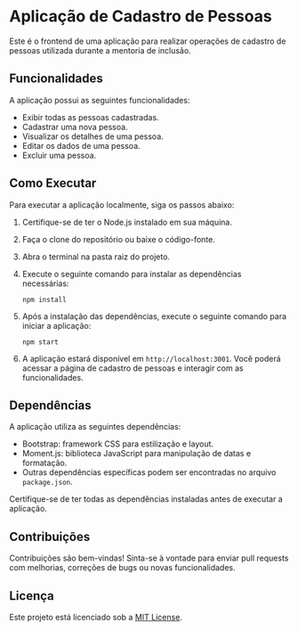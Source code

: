 # Aplicação de Cadastro de Pessoas

Este é o frontend de uma aplicação para realizar operações de cadastro de pessoas utilizada durante a mentoria de inclusão.

## Funcionalidades

A aplicação possui as seguintes funcionalidades:

- Exibir todas as pessoas cadastradas.
- Cadastrar uma nova pessoa.
- Visualizar os detalhes de uma pessoa.
- Editar os dados de uma pessoa.
- Excluir uma pessoa.

## Como Executar

Para executar a aplicação localmente, siga os passos abaixo:

1. Certifique-se de ter o Node.js instalado em sua máquina.

2. Faça o clone do repositório ou baixe o código-fonte.

3. Abra o terminal na pasta raiz do projeto.

4. Execute o seguinte comando para instalar as dependências necessárias:

   ```
   npm install
   ```

5. Após a instalação das dependências, execute o seguinte comando para iniciar a aplicação:

   ```
   npm start
   ```

6. A aplicação estará disponível em `http://localhost:3001`. Você poderá acessar a página de cadastro de pessoas e interagir com as funcionalidades.

## Dependências

A aplicação utiliza as seguintes dependências:

- Bootstrap: framework CSS para estilização e layout.
- Moment.js: biblioteca JavaScript para manipulação de datas e formatação.
- Outras dependências específicas podem ser encontradas no arquivo `package.json`.

Certifique-se de ter todas as dependências instaladas antes de executar a aplicação.

## Contribuições

Contribuições são bem-vindas! Sinta-se à vontade para enviar pull requests com melhorias, correções de bugs ou novas funcionalidades.

## Licença

Este projeto está licenciado sob a [MIT License](https://opensource.org/licenses/MIT).
